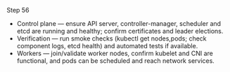 Step 56

- Control plane — ensure API server, controller-manager, scheduler and etcd are running and healthy; confirm certificates and leader elections.
- Verification — run smoke checks (kubectl get nodes,pods; check component logs, etcd health) and automated tests if available.
- Workers — join/validate worker nodes, confirm kubelet and CNI are functional, and pods can be scheduled and reach network services.